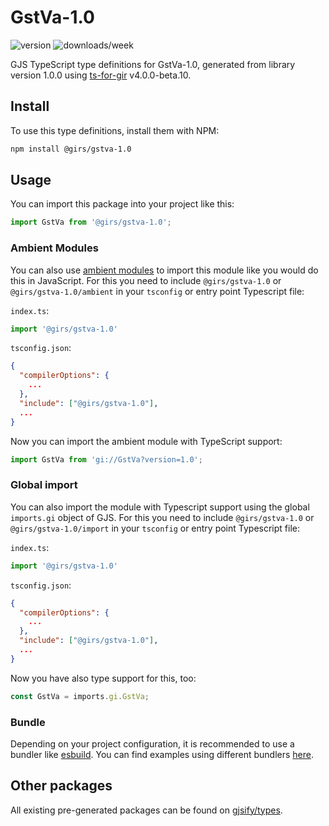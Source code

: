 
# GstVa-1.0

![version](https://img.shields.io/npm/v/@girs/gstva-1.0)
![downloads/week](https://img.shields.io/npm/dw/@girs/gstva-1.0)


GJS TypeScript type definitions for GstVa-1.0, generated from library version 1.0.0 using [ts-for-gir](https://github.com/gjsify/ts-for-gir) v4.0.0-beta.10.


## Install

To use this type definitions, install them with NPM:
```bash
npm install @girs/gstva-1.0
```

## Usage

You can import this package into your project like this:
```ts
import GstVa from '@girs/gstva-1.0';
```

### Ambient Modules

You can also use [ambient modules](https://github.com/gjsify/ts-for-gir/tree/main/packages/cli#ambient-modules) to import this module like you would do this in JavaScript.
For this you need to include `@girs/gstva-1.0` or `@girs/gstva-1.0/ambient` in your `tsconfig` or entry point Typescript file:

`index.ts`:
```ts
import '@girs/gstva-1.0'
```

`tsconfig.json`:
```json
{
  "compilerOptions": {
    ...
  },
  "include": ["@girs/gstva-1.0"],
  ...
}
```

Now you can import the ambient module with TypeScript support: 

```ts
import GstVa from 'gi://GstVa?version=1.0';
```

### Global import

You can also import the module with Typescript support using the global `imports.gi` object of GJS.
For this you need to include `@girs/gstva-1.0` or `@girs/gstva-1.0/import` in your `tsconfig` or entry point Typescript file:

`index.ts`:
```ts
import '@girs/gstva-1.0'
```

`tsconfig.json`:
```json
{
  "compilerOptions": {
    ...
  },
  "include": ["@girs/gstva-1.0"],
  ...
}
```

Now you have also type support for this, too:

```ts
const GstVa = imports.gi.GstVa;
```

### Bundle

Depending on your project configuration, it is recommended to use a bundler like [esbuild](https://esbuild.github.io/). You can find examples using different bundlers [here](https://github.com/gjsify/ts-for-gir/tree/main/examples).

## Other packages

All existing pre-generated packages can be found on [gjsify/types](https://github.com/gjsify/types).

